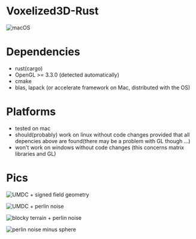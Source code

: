 # Voxelized3D-Rust
![macOS](https://github.com/Russoul/Voxelized3D-Rust/workflows/macOS/badge.svg)
# Dependencies
* rust(cargo)
* OpenGL >= 3.3.0 (detected automatically)
* cmake
* blas, lapack (or accelerate framework on Mac, distributed with the OS)

# Platforms
* tested on mac
* should(probably) work on linux without code changes provided that all depencies above are found(there may be a problem with GL though ...)
* won't work on windows without code changes (this concerns matrix libraries and GL)

# Pics
![UMDC + signed field geometry](imgs/uniform_manifold_dual_contouring.png)

![UMDC + perlin noise](imgs/umdc_perlin_noise.png)

![blocky terrain + perlin noise](imgs/cubic_terrain.png)

![perlin noise minus sphere](imgs/umdc_noise_minus_sphere.png)


